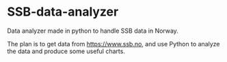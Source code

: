 # SSB-data-analyzer
Data analyzer made in python to handle SSB data in Norway.

The plan is to get data from https://www.ssb.no, and use Python to analyze the data and produce some useful charts.
